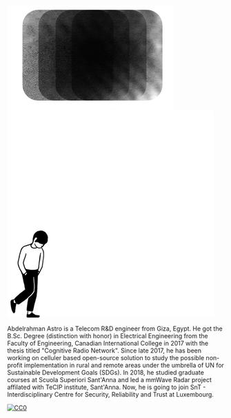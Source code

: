 <img src="img/git0.gif" /> <img src="img/git1.gif" /> 


Abdelrahman Astro is a Telecom R&D engineer from Giza, Egypt. He got the B.Sc. Degree (distinction with honor) in Electrical Engineering from the Faculty of Engineering, Canadian International College in 2017 with the thesis titled "Cognitive Radio Network". Since late 2017, he has been working on celluler based open-source solution to study the possible non-profit implementation in rural and remote areas under the umbrella of UN for Sustainable Development Goals (SDGs). In 2018, he studied graduate courses at Scuola Superiori Sant'Anna and led a mmWave Radar project affilated with TeCIP institute, Sant'Anna. Now, he is going to join SnT - Interdisciplinary Centre for Security, Reliability and Trust at Luxembourg.

[![CC0](https://licensebuttons.net/p/zero/1.0/88x31.png)](https://creativecommons.org/publicdomain/zero/1.0/)


